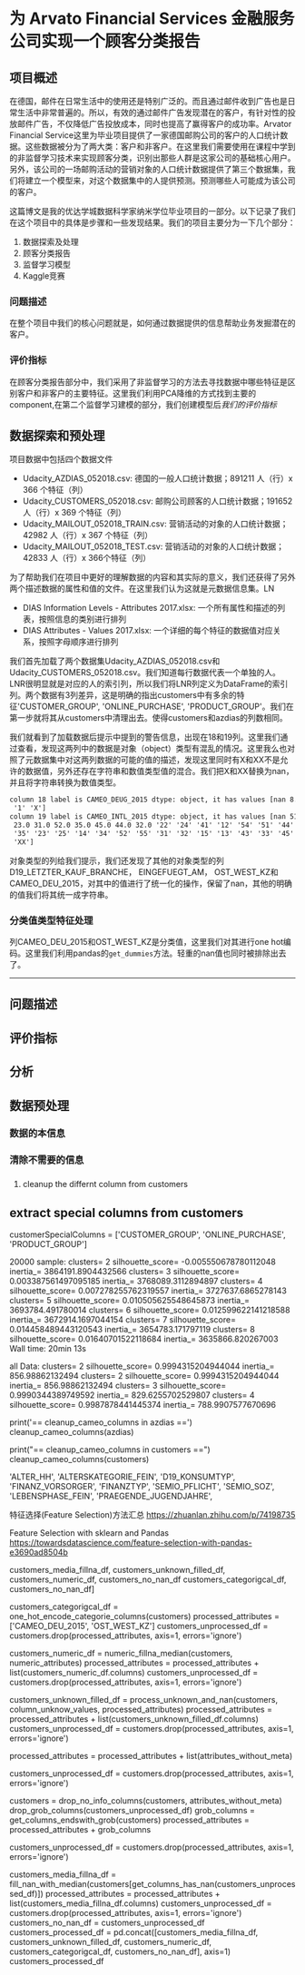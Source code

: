 # 为 Arvato Financial Services 金融服务公司实现一个顾客分类报告

## 项目概述

在德国，邮件在日常生活中的使用还是特别广泛的。而且通过邮件收到广告也是日常生活中非常普遍的。所以，有效的通过邮件广告发现潜在的客户，有针对性的投放邮件广告，不仅降低广告投放成本，同时也提高了赢得客户的成功率。Arvator Financial Service这里为毕业项目提供了一家德国邮购公司的客户的人口统计数据。这些数据被分为了两大类：客户和非客户。在这里我们需要使用在课程中学到的非监督学习技术来实现顾客分类，识别出那些人群是这家公司的基础核心用户。另外，该公司的一场邮购活动的营销对象的人口统计数据提供了第三个数据集，我们将建立一个模型来，对这个数据集中的人提供预测。预测哪些人可能成为该公司的客户。

这篇博文是我的优达学城数据科学家纳米学位毕业项目的一部分。以下记录了我们在这个项目中的具体是步骤和一些发现结果。我们的项目主要分为一下几个部分：

1. 数据探索及处理
1. 顾客分类报告
1. 监督学习模型
1. Kaggle竞赛

### 问题描述

在整个项目中我们的核心问题就是，如何通过数据提供的信息帮助业务发掘潜在的客户。

### 评价指标

在顾客分类报告部分中，我们采用了非监督学习的方法去寻找数据中哪些特征是区别客户和非客户的主要特征。这里我们利用PCA降维的方式找到主要的component,在第二个监督学习建模的部分，我们创建模型后*我们的评价指标*

## 数据探索和预处理

项目数据中包括四个数据文件

* Udacity_AZDIAS_052018.csv: 德国的一般人口统计数据；891211 人（行）x 366 个特征（列）
* Udacity_CUSTOMERS_052018.csv: 邮购公司顾客的人口统计数据；191652 人（行）x 369 个特征（列）
* Udacity_MAILOUT_052018_TRAIN.csv: 营销活动的对象的人口统计数据；42982 人（行）x 367 个特征（列）
* Udacity_MAILOUT_052018_TEST.csv: 营销活动的对象的人口统计数据；42833 人（行）x 366个特征（列）

为了帮助我们在项目中更好的理解数据的内容和其实际的意义，我们还获得了另外两个描述数据的属性和值的文件。在这里我们认为这就是元数据信息集。LN

* DIAS Information Levels - Attributes 2017.xlsx: 一个所有属性和描述的列表，按照信息的类别进行排列
* DIAS Attributes - Values 2017.xlsx: 一个详细的每个特征的数据值对应关系，按照字母顺序进行排列

我们首先加载了两个数据集Udacity_AZDIAS_052018.csv和Udacity_CUSTOMERS_052018.csv。我们知道每行数据代表一个单独的人。LNR很明显就是对应的人的索引列，所以我们将LNR列定义为DataFrame的索引列。两个数据有3列差异，这是明确的指出customers中有多余的特征'CUSTOMER_GROUP', 'ONLINE_PURCHASE', 'PRODUCT_GROUP'。我们在第一步就将其从customers中清理出去。使得customers和azdias的列数相同。

我们就看到了加载数据后提示中提到的警告信息，出现在18和19列。这里我们通过查看，发现这两列中的数据是对象（object）类型有混乱的情况。这里我么也对照了元数据集中对这两列数据的可能的值的描述，发现这里同时有X和XX不是允许的数据值，另外还存在字符串和数值类型值的混合。我们把X和XX替换为nan，并且将字符串转换为数值类型。

```txt
column 18 label is CAMEO_DEUG_2015 dtype: object, it has values [nan 8.0 4.0 2.0 6.0 1.0 9.0 5.0 7.0 3.0 '4' '3' '7' '2' '8' '9' '6' '5'
 '1' 'X']
column 19 label is CAMEO_INTL_2015 dtype: object, it has values [nan 51.0 24.0 12.0 43.0 54.0 22.0 14.0 13.0 15.0 33.0 41.0 34.0 55.0 25.0
 23.0 31.0 52.0 35.0 45.0 44.0 32.0 '22' '24' '41' '12' '54' '51' '44'
 '35' '23' '25' '14' '34' '52' '55' '31' '32' '15' '13' '43' '33' '45'
 'XX']

```

对象类型的列给我们提示，我们还发现了其他的对象类型的列D19_LETZTER_KAUF_BRANCHE， EINGEFUEGT_AM， OST_WEST_KZ和CAMEO_DEU_2015，对其中的值进行了统一化的操作，保留了nan，其他的明确的值我们将其统一成字符串。

### 分类值类型特征处理

列CAMEO_DEU_2015和OST_WEST_KZ是分类值，这里我们对其进行one hot编码。这里我们利用pandas的`get_dummies`方法。轻重的nan值也同时被排除出去了。



---------------------------



## 问题描述

## 评价指标

## 分析

## 数据预处理

### 数据的本信息

### 清除不需要的信息

### 

1. cleanup the differnt column from customers

## extract special columns from customers

customerSpecialColumns = ['CUSTOMER_GROUP', 'ONLINE_PURCHASE', 'PRODUCT_GROUP']

20000 sample:
clusters= 2 silhouette_score= -0.005550678780112048 inertia_= 3864191.8904432566
clusters= 3 silhouette_score= 0.003387561497095185 inertia_= 3768089.3112894897
clusters= 4 silhouette_score= 0.007278255762319557 inertia_= 3727637.6865278143
clusters= 5 silhouette_score= 0.010505625548645873 inertia_= 3693784.491780014
clusters= 6 silhouette_score= 0.012599622141218588 inertia_= 3672914.1697044154
clusters= 7 silhouette_score= 0.014458489443120543 inertia_= 3654783.171797119
clusters= 8 silhouette_score= 0.01640701522118684 inertia_= 3635866.820267003
Wall time: 20min 13s

all Data:
clusters= 2 silhouette_score= 0.9994315204944044 inertia_= 856.98862132494
clusters= 2 silhouette_score= 0.9994315204944044 inertia_= 856.98862132494
clusters= 3 silhouette_score= 0.9990344389749592 inertia_= 829.6255702529807
clusters= 4 silhouette_score= 0.9987878441445374 inertia_= 788.9907577670696

print('== cleanup_cameo_columns in azdias ==')
cleanup_cameo_columns(azdias)

print("== cleanup_cameo_columns in customers ==")
cleanup_cameo_columns(customers)

'ALTER_HH',
'ALTERSKATEGORIE_FEIN',
'D19_KONSUMTYP',
'FINANZ_VORSORGER',
'FINANZTYP',
'SEMIO_PFLICHT',
'SEMIO_SOZ',
'LEBENSPHASE_FEIN',
'PRAEGENDE_JUGENDJAHRE',


特征选择(Feature Selection)方法汇总
https://zhuanlan.zhihu.com/p/74198735

Feature Selection with sklearn and Pandas
https://towardsdatascience.com/feature-selection-with-pandas-e3690ad8504b


customers_media_fillna_df, 
customers_unknown_filled_df, 
customers_numeric_df, 
customers_no_nan_df
customers_categorigcal_df, 
customers_no_nan_df]



customers_categorigcal_df = one_hot_encode_categorie_columns(customers)
processed_attributes = ['CAMEO_DEU_2015', 'OST_WEST_KZ']
customers_unprocessed_df = customers.drop(processed_attributes, axis=1, errors='ignore')

customers_numeric_df = numeric_fillna_median(customers, numeric_attributes)
processed_attributes = processed_attributes + list(customers_numeric_df.columns)
customers_unprocessed_df = customers.drop(processed_attributes, axis=1, errors='ignore')

customers_unknown_filled_df = process_unknown_and_nan(customers, column_unknow_values, processed_attributes)
processed_attributes = processed_attributes + list(customers_unknown_filled_df.columns)
customers_unprocessed_df = customers.drop(processed_attributes, axis=1, errors='ignore')

processed_attributes = processed_attributes + list(attributes_without_meta)

customers_unprocessed_df = customers.drop(processed_attributes, axis=1, errors='ignore')

customers = drop_no_info_columns(customers, attributes_without_meta)
drop_grob_columns(customers_unprocessed_df)
grob_columns = get_columns_endswith_grob(customers)
processed_attributes = processed_attributes + grob_columns

customers_unprocessed_df = customers.drop(processed_attributes, axis=1, errors='ignore')

customers_media_fillna_df = fill_nan_with_median(customers[get_columns_has_nan(customers_unprocessed_df)])
processed_attributes = processed_attributes + list(customers_media_fillna_df.columns)
customers_unprocessed_df = customers.drop(processed_attributes, axis=1, errors='ignore')
customers_no_nan_df = customers_unprocessed_df
customers_processed_df = pd.concat([customers_media_fillna_df, customers_unknown_filled_df, customers_numeric_df, customers_categorigcal_df, customers_no_nan_df], axis=1)
customers_processed_df